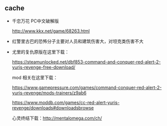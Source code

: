 ## cache

* 千恋万花 PC中文破解版

    <http://www.kkx.net/game/68263.html>

* 红警里古巴的恐怖分子主要对人员和建筑伤害大，对坦克类伤害不大

* 尤里的复仇原版在这里下载：

    <https://steamunlocked.net/dbf853-command-and-conquer-red-alert-2-yuris-revenge-free-download/>

    mod 相关在这里下载：

    <https://www.gamepressure.com/games/command-conquer-red-alert-2-yuris-revenge/mods-trainers/z9ab6>

    <https://www.moddb.com/games/cc-red-alert-yuris-revenge/downloads#downloadsbrowse>

    心灵终结下载：<http://mentalomega.com/ch/>